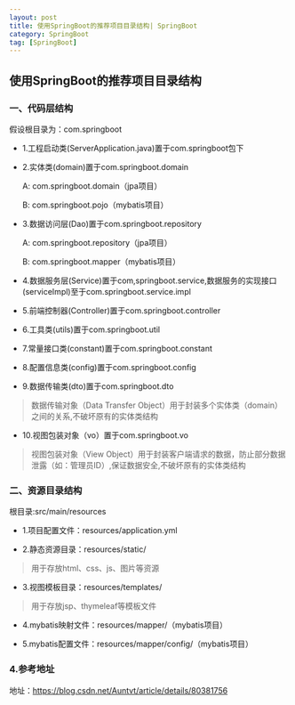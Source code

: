 ```yaml
---
layout: post
title: 使用SpringBoot的推荐项目目录结构| SpringBoot
category: SpringBoot
tag: [SpringBoot]
---
```


## 使用SpringBoot的推荐项目目录结构

### 一、代码层结构

假设根目录为：com.springboot

- 1.工程启动类(ServerApplication.java)置于com.springboot包下

- 2.实体类(domain)置于com.springboot.domain

    A: com.springboot.domain（jpa项目）
	
    B: com.springboot.pojo（mybatis项目）
	
- 3.数据访问层(Dao)置于com.springboot.repository

    A: com.springboot.repository（jpa项目）
	
    B: com.springboot.mapper（mybatis项目）
	
- 4.数据服务层(Service)置于com,springboot.service,数据服务的实现接口(serviceImpl)至于com.springboot.service.impl

- 5.前端控制器(Controller)置于com.springboot.controller

- 6.工具类(utils)置于com.springboot.util

- 7.常量接口类(constant)置于com.springboot.constant

- 8.配置信息类(config)置于com.springboot.config

- 9.数据传输类(dto)置于com.springboot.dto

> 数据传输对象（Data Transfer Object）用于封装多个实体类（domain）之间的关系,不破坏原有的实体类结构

- 10.视图包装对象（vo）置于com.springboot.vo

> 视图包装对象（View Object）用于封装客户端请求的数据，防止部分数据泄露（如：管理员ID）,保证数据安全,不破坏原有的实体类结构

### 二、资源目录结构

根目录:src/main/resources

- 1.项目配置文件：resources/application.yml

- 2.静态资源目录：resources/static/

> 用于存放html、css、js、图片等资源

- 3.视图模板目录：resources/templates/

> 用于存放jsp、thymeleaf等模板文件

- 4.mybatis映射文件：resources/mapper/（mybatis项目）

- 5.mybatis配置文件：resources/mapper/config/（mybatis项目）

### 4.参考地址

地址：https://blog.csdn.net/Auntvt/article/details/80381756
